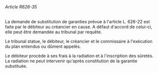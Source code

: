 ###### Article R626-35

La demande de substitution de garanties prévue à l'article L. 626-22 est faite par le débiteur au créancier en cause. A défaut d'accord de celui-ci, elle peut être demandée au tribunal par requête.

Le tribunal statue, le débiteur, le créancier et le commissaire à l'exécution du plan entendus ou dûment appelés.

Le débiteur procède à ses frais à la radiation et à l'inscription des sûretés. La radiation ne peut intervenir qu'après constitution de la garantie substituée.

